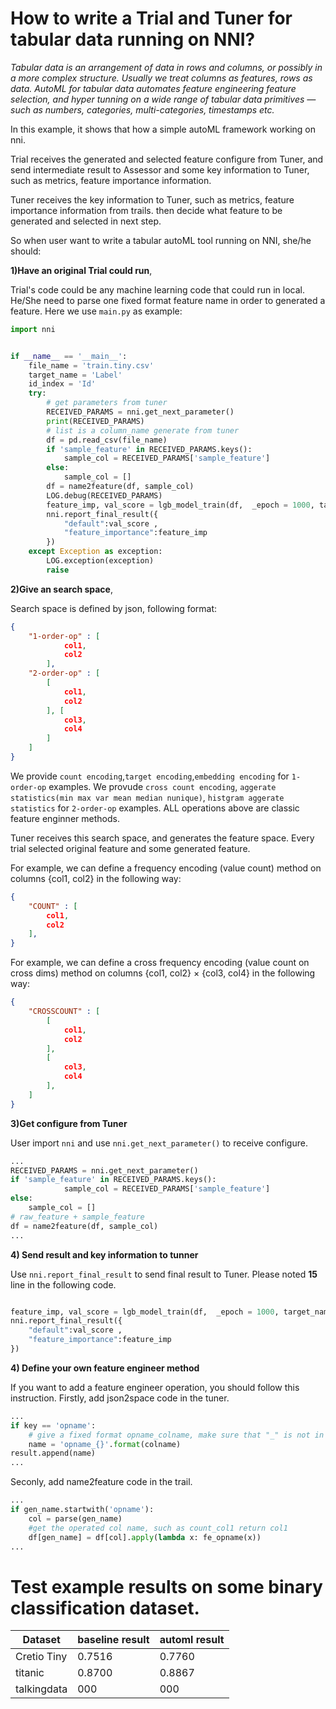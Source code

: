 # How to write a Trial and Tuner for tabular data running on NNI?
*Tabular data is an arrangement of data in rows and columns, or possibly in a more complex structure. Usually we treat columns as features, rows as data. AutoML for tabular data automates feature engineering  feature selection, and hyper tunning on a wide range of tabular data primitives — such as numbers, categories, multi-categories, timestamps etc.*

In this example, it shows that how a simple autoML framework working on nni.

Trial receives the generated and selected feature configure from Tuner, and send intermediate result to Assessor and some key information to Tuner, such as metrics, feature importance information.

Tuner receives the key information to Tuner, such as metrics, feature importance information from trails.
then decide what feature to be generated and selected in next step.

So when user want to write a tabular autoML tool running on NNI, she/he should:

**1)Have an original Trial could run**,

Trial's code could be any machine learning code that could run in local. He/She need to parse one fixed format feature name in order to generated a feature. Here we use `main.py` as example:

```python
import nni


if __name__ == '__main__':
    file_name = 'train.tiny.csv'
    target_name = 'Label'
    id_index = 'Id'
    try:
        # get parameters from tuner
        RECEIVED_PARAMS = nni.get_next_parameter()
        print(RECEIVED_PARAMS)
        # list is a column_name generate from tuner
        df = pd.read_csv(file_name)
        if 'sample_feature' in RECEIVED_PARAMS.keys():
            sample_col = RECEIVED_PARAMS['sample_feature']
        else:
            sample_col = []
        df = name2feature(df, sample_col)
        LOG.debug(RECEIVED_PARAMS)
        feature_imp, val_score = lgb_model_train(df,  _epoch = 1000, target_name = target_name, id_index = id_index)
        nni.report_final_result({
            "default":val_score , 
            "feature_importance":feature_imp
        })
    except Exception as exception:
        LOG.exception(exception)
        raise

```

**2)Give an search space**,

Search space is defined by json, following format: 
```json
{
    "1-order-op" : [
            col1,
            col2
        ],
    "2-order-op" : [
        [
            col1,
            col2
        ], [
            col3, 
            col4
        ]
    ]
}
```
We provide `count encoding`,`target encoding`,`embedding encoding` for `1-order-op` examples.
We provude `cross count encoding`, `aggerate statistics(min max var mean median nunique)`, `histgram aggerate statistics` for `2-order-op` examples.
ALL operations above are classic feature enginner methods. 

Tuner receives this search space, and generates the feature space. Every trial selected original feature and some generated feature. 

For example, we can define a frequency encoding (value count) method on columns {col1, col2} in the following way:
```json
{
    "COUNT" : [
        col1,
        col2
    ],
}
```
For example, we can define a cross frequency encoding (value count on cross dims) method on columns {col1, col2} × {col3, col4} in the following way:
```json
{
    "CROSSCOUNT" : [
        [
            col1,
            col2
        ],
        [
            col3,
            col4
        ],
    ]
}
```


**3)Get configure from Tuner**

User import `nni` and use `nni.get_next_parameter()` to receive configure. 

```python
...
RECEIVED_PARAMS = nni.get_next_parameter()
if 'sample_feature' in RECEIVED_PARAMS.keys():
            sample_col = RECEIVED_PARAMS['sample_feature']
else:
    sample_col = []
# raw_feature + sample_feature
df = name2feature(df, sample_col)
...
```


**4)  Send result and key information to tunner**

Use `nni.report_final_result` to send final result to Tuner. Please noted **15** line in the following code.

```python

feature_imp, val_score = lgb_model_train(df,  _epoch = 1000, target_name = target_name, id_index = id_index)
nni.report_final_result({
    "default":val_score , 
    "feature_importance":feature_imp
})
```

**4)  Define your own feature engineer method**

If you want to add a feature engineer operation, you should follow this instruction.
Firstly, add json2space code in the tuner. 
```python
...
if key == 'opname':
    # give a fixed format opname_colname, make sure that "_" is not in column name.
    name = 'opname_{}'.format(colname)
result.append(name)
...	
```
Seconly, add name2feature code in the trail.
```python
...
if gen_name.startwith('opname'):
    col = parse(gen_name) 
    #get the operated col name, such as count_col1 return col1
    df[gen_name] = df[col].apply(lambda x: fe_opname(x))
...
```

# Test example results on some binary classification dataset.
|  Dataset   | baseline result  | automl result| 
|  ----  | ----  | ----  |
| Cretio Tiny  | 0.7516 | 0.7760 |
| titanic  | 0.8700 | 0.8867 |
| talkingdata  | 000 | 000 |

